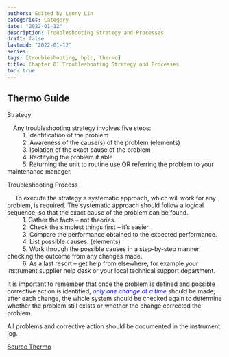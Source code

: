 ```yaml
---
authors: Edited by Lenny Lin
categories: Category
date: "2022-01-12"
description: Troubleshooting Strategy and Processes
draft: false
lastmod: "2022-01-12"
series: 
tags: [troubleshooting, hplc, thermo]
title: Chapter 01 Troubleshooting Strategy and Processes
toc: true
---
```




<!--more-->
## Thermo Guide

Strategy  

&emsp;Any troubleshooting strategy involves five steps:  
&emsp; &emsp; 1. Identification of the problem  
&emsp; &emsp; 2. Awareness of the cause(s) of the problem (elements)  
&emsp; &emsp; 3. Isolation of the exact cause of the problem  
&emsp; &emsp; 4. Rectifying the problem if able  
&emsp; &emsp; 5. Returning the unit to routine use OR referring the problem to your maintenance manager.

Troubleshooting Process  

&emsp; To execute the strategy a systematic approach, which will work for any problem, is required. The systematic approach should follow a logical sequence, so that the exact cause of the problem can be found.  
&emsp; &emsp; 1. Gather the facts – not theories.  
&emsp; &emsp; 2. Check the simplest things first – it’s easier.  
&emsp; &emsp; 3. Compare the performance obtained to the expected performance.  
&emsp; &emsp; 4. List possible causes. (elements)  
&emsp; &emsp; 5. Work through the possible causes in a step-by-step manner checking the outcome from any changes made.  
&emsp; &emsp; 6. As a last resort – get help from elsewhere, for example your instrument supplier help desk or your local technical support department.  

It is important to remember that once the problem is defined and possible corrective action is identified, *<font color ="blue">only one change at a time</font>* should be made; after each change, the whole system should be checked again to determine whether the problem still exists or whether the change corrected the problem.  

All problems and corrective action should be documented in the instrument log.  

[Source Thermo](https://assets.thermofisher.com/TFS-Assets/CMD/Product-Guides/TG-20421-HPLC-Troubleshooting-Guide-TG20421-EN.pdf)

